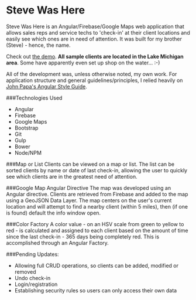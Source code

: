 # Steve Was Here
Steve Was Here is an Angular/Firebase/Google Maps web application that allows sales reps and service techs to 'check-in' at their client locations and easily see which ones are in need of attention. It was built for my brother (Steve) - hence, the name. 

Check out [the demo](https://iwashere.firebaseapp.com). **All sample clients are located in the Lake Michigan area**. Some have apparently even set up shop on the water... :-)

All of the development was, unless otherwise noted, my own work. For application structure and general guidelines/principles, I relied heavily on [John Papa's Angular Style Guide](https://github.com/johnpapa/angular-styleguide).

###Technologies Used
 - Angular
 - Firebase
 - Google Maps
 - Bootstrap
 - Git
 - Gulp
 - Bower
 - Node/NPM

###Map or List
Clients can be viewed on a map or list. The list can be sorted clients by name or date of last check-in, allowing the user to quickly see which clients are in the greatest need of attention.

###Google Map Angular Directive
The map was developed using an Angular directive. Clients are retrieved from Firebase and added to the map using a GeoJSON Data Layer. The map centers on the user's current location and will attempt to find a nearby client (within 5 miles), then (if one is found) default the info window open. 

###Color Factory
A color value - on an HSV scale from green to yellow to red - is calculated and assigned to each client based on the amount of time since the last check-in - 365 days being completely red. This is accomplished through an Angular Factory.

###Pending Updates:
 - Allowing full CRUD operations, so clients can be added, modified or removed
 - Undo check-in
 - Login/registration
 - Establishing security rules so users can only access their own data
